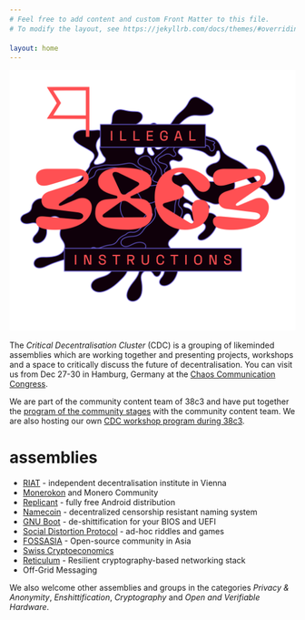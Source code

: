 ```yaml
---
# Feel free to add content and custom Front Matter to this file.
# To modify the layout, see https://jekyllrb.com/docs/themes/#overriding-theme-defaults

layout: home
---
```


![Critical Decentralisation at 37C3](/assets/38c3-logo-full-cdc.svg)

The _Critical Decentralisation Cluster_ (CDC) is a grouping of likeminded assemblies which are working together and presenting projects, workshops and a space to critically discuss the future of decentralisation. You can visit us from Dec 27-30 in Hamburg, Germany at the [Chaos Communication Congress](https://en.wikipedia.org/wiki/Chaos_Communication_Congress#cite_note-47).

We are part of the community content team of 38c3 and have put together the [program of the community stages](https://content.events.ccc.de/cfp/38c3-community-stages/index.en.html) with the community content team. We are also hosting our own [CDC workshop program during 38c3](https://pretalx.riat.at/38c3/cfp). 

# assemblies

* [RIAT](https://riat.ac.at) - independent decentralisation institute in Vienna
* [Monerokon](https://monerokon.com) and Monero Community
* [Replicant](https://replicant.us/) - fully free Android distribution
* [Namecoin](https://www.namecoin.org/) - decentralized censorship resistant naming system
* [GNU Boot](https://www.gnu.org/software/gnuboot/web/) - de-shittification for your BIOS and UEFI
* [Social Distortion Protocol](https://www.dist0rtion.com/) - ad-hoc riddles and games
* [FOSSASIA](https://fossasia.org) - Open-source community in Asia
* [Swiss Cryptoeconomics](https://events.ccc.de/congress/2023/hub/en/assembly/swiss_cryptoeconomics/)
* [Reticulum](https://reticulum.network/) - Resilient cryptography-based networking stack
* Off-Grid Messaging  

We also welcome other assemblies and groups in the categories _Privacy & Anonymity_, _Enshittification_, _Cryptography_ and _Open and Verifiable Hardware_.

<!-- You can find a list of other likeminded groups and projects in our [assembly index]() -->

